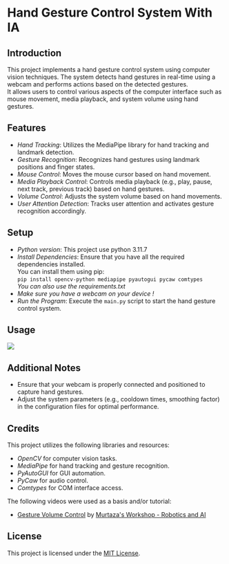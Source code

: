 # Hand Gesture Control System With IA   

## Introduction   

This project implements a hand gesture control system using computer vision techniques. The system detects hand gestures in real-time using a webcam and performs actions based on the detected gestures.   
It allows users to control various aspects of the computer interface such as mouse movement, media playback, and system volume using hand gestures.   

## Features   

- *Hand Tracking*: Utilizes the MediaPipe library for hand tracking and landmark detection.   
- *Gesture Recognition*: Recognizes hand gestures using landmark positions and finger states.   
- *Mouse Control*: Moves the mouse cursor based on hand movement.   
- *Media Playback Control*: Controls media playback (e.g., play, pause, next track, previous track) based on hand gestures.   
- *Volume Control*: Adjusts the system volume based on hand movements.   
- *User Attention Detection*: Tracks user attention and activates gesture recognition accordingly.   

## Setup   

- *Python version*: This project use python 3.11.7   
- *Install Dependencies*: Ensure that you have all the required dependencies installed.   
  You can install them using pip:   
  ```pip install opencv-python mediapipe pyautogui pycaw comtypes```   
  _You can also use the requirements.txt_   
- *Make sure you have a webcam on your device !*   
- *Run the Program*: Execute the `main.py` script to start the hand gesture control system.   

## Usage   

![](https://drive.google.com/file/d/1y3E0F5He3mmIZN096XvPHzhbB3FtV7cD/view?usp=sharing)

## Additional Notes   

- Ensure that your webcam is properly connected and positioned to capture hand gestures.   
- Adjust the system parameters (e.g., cooldown times, smoothing factor) in the configuration files for optimal performance.   

## Credits   

This project utilizes the following libraries and resources:   

- *OpenCV* for computer vision tasks.   
- *MediaPipe* for hand tracking and gesture recognition.   
- *PyAutoGUI* for GUI automation.   
- *PyCaw* for audio control.   
- *Comtypes* for COM interface access.   

The following videos were used as a basis and/or tutorial:   

- [Gesture Volume Control](https://www.youtube.com/watch?v=9iEPzbG-xLE&t=14s) by [Murtaza's Workshop - Robotics and AI](https://www.youtube.com/@murtazasworkshop)

## License   

This project is licensed under the [MIT License](https://fr.wikipedia.org/wiki/Licence_MIT).   
